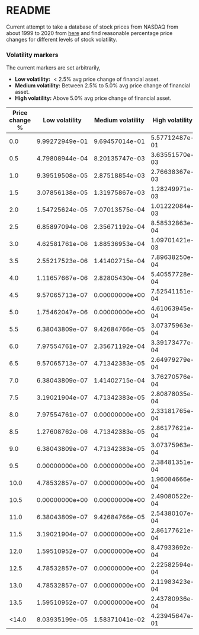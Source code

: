 # README

Current attempt to take a database of stock prices from NASDAQ from about 1999 to 2020 from [here](https://www.kaggle.com/datasets/jacksoncrow/stock-market-dataset/data) and find reasonable percentage price changes for different levels of stock volatility.



### Volatility markers
The current markers are set arbitrarily,
*  **Low volatility:** $<2.5\%$ avg price change of financial asset.
* **Medium volatility:** Between $2.5\%$ to $5.0\%$ avg price change of financial asset.
* **High volatility:** Above $5.0\%$ avg price change of financial asset.


| Price change %      | Low volatility      |   Medium volatility        |     High volatility |
| ------------- | ------------- |    -------------  | -----    |
| 0.0 |9.99272949e-01  | 9.69457014e-01 | 5.57712487e-01 |
| 0.5 | 4.79808944e-04 | 8.20135747e-03   | 3.63551570e-03|
| 1.0 |  9.39519508e-05 |  2.87518854e-03   |2.76638367e-03|
| 1.5 | 3.07856138e-05 |  1.31975867e-03  | 1.28249971e-03 |
| 2.0 |1.54725624e-05  |  7.07013575e-04 | 1.01222084e-03 |
| 2.5 |6.85897094e-06  |2.35671192e-04 | 8.58532863e-04  |
| 3.0 |  4.62581761e-06 | 1.88536953e-04  |1.09701421e-03|
| 3.5 | 2.55217523e-06 |  1.41402715e-04  | 7.89638250e-04|
| 4.0 | 1.11657667e-06 |  2.82805430e-04 |5.40557728e-04|
| 4.5 | 9.57065713e-07 | 0.00000000e+00 | 7.52541151e-04|
| 5.0 |  1.75462047e-06 | 0.00000000e+00 | 4.61063945e-04|
| 5.5 |  6.38043809e-07 |9.42684766e-05 |3.07375963e-04|
| 6.0 |  7.97554761e-07 | 2.35671192e-04  |3.39173477e-04|
| 6.5 | 9.57065713e-07 |4.71342383e-05 | 2.64979279e-04|
| 7.0 | 6.38043809e-07 |  1.41402715e-04  |3.76270576e-04 |
| 7.5 | 3.19021904e-07 | 4.71342383e-05 |2.80878035e-04|
| 8.0 | 7.97554761e-07 | 0.00000000e+00 |  2.33181765e-04|
| 8.5 | 1.27608762e-06 | 4.71342383e-05  | 2.86177621e-04 |
| 9.0 |6.38043809e-07  | 4.71342383e-05  | 3.07375963e-04 |
| 9.5 | 0.00000000e+00 |0.00000000e+00 |2.38481351e-04|
| 10.0 | 4.78532857e-07 | 0.00000000e+00  | 1.96084666e-04 |
| 10.5 |0.00000000e+00 | 0.00000000e+00  |2.49080522e-04 |
| 11.0 |6.38043809e-07  | 9.42684766e-05 | 2.54380107e-04 |
| 11.5 | 3.19021904e-07 | 0.00000000e+00 | 2.86177621e-04 |
| 12.0 | 1.59510952e-07 | 0.00000000e+00 | 8.47933692e-04 |
| 12.5 | 4.78532857e-07 |0.00000000e+00 |2.22582594e-04|
| 13.0 | 4.78532857e-07 |  0.00000000e+00 |2.11983423e-04|
| 13.5 |  1.59510952e-07 | 0.00000000e+00 |2.43780936e-04|
| <14.0 | 8.03935199e-05 | 1.58371041e-02 | 4.23945647e-01 |
